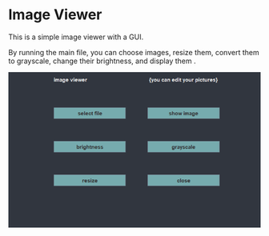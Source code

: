 # Image Viewer 
This is a simple image viewer with a GUI.

By running the main file, you can choose images, resize them, convert them to grayscale, change their brightness, and display them
.

![Sample Image](.\imgViewer.png)
